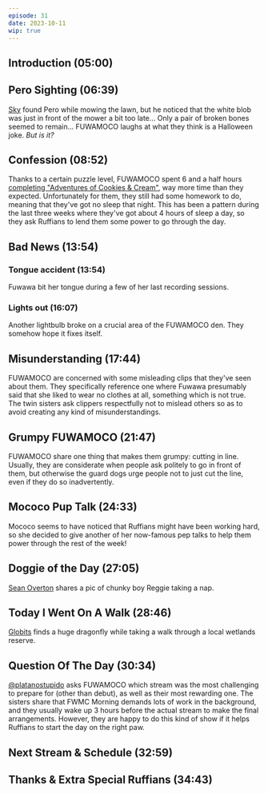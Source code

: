 ```yaml
---
episode: 31
date: 2023-10-11
wip: true
---
```


## Introduction (05:00)

## Pero Sighting (06:39)

[Sky](https://twitter.com/Skylanderspizza/status/1703504111600115713) found Pero while mowing the lawn, but he noticed that the white blob was just in front of the mower a bit too late... Only a pair of broken bones seemed to remain... FUWAMOCO laughs at what they think is a Halloween joke. *But is it?*

## Confession (08:52)

Thanks to a certain puzzle level, FUWAMOCO spent 6 and a half hours [completing "Adventures of Cookies & Cream"](https://youtu.be/ZK7hNUALkvI), way more time than they expected. Unfortunately for them, they still had some homework to do, meaning that they've got no sleep that night. This has been a pattern during the last three weeks where they've got about 4 hours of sleep a day, so they ask Ruffians to lend them some power to go through the day.

## Bad News (13:54)

### Tongue accident (13:54)

Fuwawa bit her tongue during a few of her last recording sessions.

### Lights out (16:07)

Another lightbulb broke on a crucial area of the FUWAMOCO den. They somehow hope it fixes itself.

## Misunderstanding (17:44)

FUWAMOCO are concerned with some misleading clips that they've seen about them. They specifically reference one where Fuwawa presumably said that she liked to wear no clothes at all, something which is not true. The twin sisters ask clippers respectfully not to mislead others so as to avoid creating any kind of misunderstandings.

## Grumpy FUWAMOCO (21:47)

FUWAMOCO share one thing that makes them grumpy: cutting in line. Usually, they are considerate when people ask politely to go in front of them, but otherwise the guard dogs urge people not to just cut the line, even if they do so inadvertently.

## Mococo Pup Talk (24:33)

Mococo seems to have noticed that Ruffians might have been working hard, so she decided to give another of her now-famous pep talks to help them power through the rest of the week!

## Doggie of the Day (27:05)

[Sean Overton](https://twitter.com/FangorrLoL/status/1709607950698889295) shares a pic of chunky boy Reggie taking a nap.

## Today I Went On A Walk (28:46)

[Globits](https://twitter.com/Globitstg/status/1711653093488619625) finds a huge dragonfly while taking a walk through a local wetlands reserve.

## Question Of The Day (30:34)

[@platanostupido](https://twitter.com/platanostupido/status/1708833832580042988) asks FUWAMOCO which stream was the most challenging to prepare for (other than debut), as well as their most rewarding one. The sisters share that FWMC Morning demands lots of work in the background, and they usually wake up 3 hours before the actual stream to make the final arrangements. However, they are happy to do this kind of show if it helps Ruffians to start the day on the right paw.

## Next Stream & Schedule (32:59)

## Thanks & Extra Special Ruffians (34:43)
